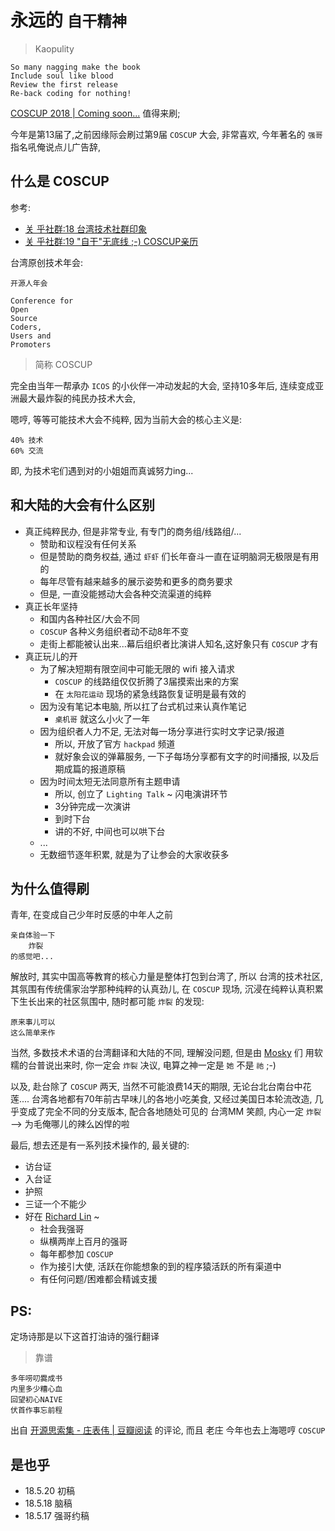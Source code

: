 # 永远的 `自干精神`


> Kaopulity 

    So many nagging make the book
    Include soul like blood
    Review the first release
    Re-back coding for nothing!



[COSCUP 2018 | Coming soon...](https://2018.coscup.org/)
值得来刷;

今年是第13届了,之前因缘际会刷过第9届 `COSCUP` 大会,
非常喜欢, 今年著名的 `强哥` 指名吼俺说点儿广告辞,


## 什么是 COSCUP

参考:

- [关 乎社群:18 台湾技术社群印象](http://devrel.info/2014-05/ac18-tw-org/)
- [关 乎社群:19 "自干"无底线 ;-) COSCUP亲历](http://devrel.info/2014-08/ac19-coscup/)


台湾原创技术年会:

    开源人年会

    Conference for 
    Open 
    Source 
    Coders, 
    Users and 
    Promoters

> 简称 COSCUP

完全由当年一帮承办 `ICOS` 的小伙伴一冲动发起的大会,
坚持10多年后, 连续变成亚洲最大最炸裂的纯民办技术大会,

嗯哼, 等等可能技术大会不纯粹, 因为当前大会的核心主义是: 

    40% 技术
    60% 交流

即, 为技术宅们遇到对的小姐姐而真诚努力ing...


## 和大陆的大会有什么区别

- 真正纯粹民办, 但是非常专业, 有专门的商务组/线路组/... 
    + 赞助和议程没有任何关系
    + 但是赞助的商务权益, 通过 `虾虾` 们长年奋斗一直在证明脑洞无极限是有用的
    + 每年尽管有越来越多的展示姿势和更多的商务要求
    + 但是, 一直没能撼动大会各种交流渠道的纯粹
- 真正长年坚持
    + 和国内各种社区/大会不同
    + `COSCUP` 各种义务组织者动不动8年不变
    + 走街上都能被认出来...幕后组织者比演讲人知名,这好象只有 `COSCUP` 才有
- 真正玩儿的开
    + 为了解决短期有限空间中可能无限的 wifi 接入请求
        * `COSCUP` 的线路组仅仅折腾了3届摸索出来的方案
        * 在 `太阳花运动` 现场的紧急线路恢复证明是最有效的
    + 因为没有笔记本电脑, 所以扛了台式机过来认真作笔记
        * `桌机哥` 就这么小火了一年
    + 因为组织者人力不足, 无法对每一场分享进行实时文字记录/报道
        * 所以, 开放了官方 `hackpad` 频道
        * 就好象会议的弹幕服务, 一下子每场分享都有文字的时间播报, 以及后期成篇的报道原稿
    + 因为时间太短无法同意所有主题申请
        * 所以, 创立了 `Lighting Talk` ~ 闪电演讲环节
        * 3分钟完成一次演讲
        * 到时下台
        * 讲的不好, 中间也可以哄下台
    + ...
    + 无数细节逐年积累, 就是为了让参会的大家收获多


## 为什么值得刷

青年, 在变成自己少年时反感的中年人之前
    
    亲自体验一下
        炸裂
    的感觉吧...

解放时, 其实中国高等教育的核心力量是整体打包到台湾了,
所以 台湾的技术社区, 其氛围有传统儒家治学那种纯粹的认真劲儿,
在 `COSCUP` 现场, 沉浸在纯粹认真积累下生长出来的社区氛围中,
随时都可能 `炸裂` 的发现:
        
    原来事儿可以
    这么简单来作

当然, 多数技术术语的台湾翻译和大陆的不同, 理解没问题, 但是由 
[Mosky](https://www.facebook.com/mosky.liu) 们
用软糯的台普说出来时, 
你一定会 `炸裂` 决议, 电算之神一定是 `她` 不是 `祂` ;-)

以及, 赴台除了 `COSCUP` 两天, 当然不可能浪费14天的期限,
无论台北台南台中花莲....
台湾各地都有70年前古早味儿的各地小吃美食,
又经过美国日本轮流改造, 几乎变成了完全不同的分支版本,
配合各地随处可见的 台湾MM 笑颜, 内心一定 `炸裂` --> 为毛俺哪儿的辣么凶悍的啦

最后, 想去还是有一系列技术操作的,
最关键的:

- 访台证
- 入台证
- 护照
- 三证一个不能少
- 好在 [Richard Lin](https://www.facebook.com/legist) ~ 
    + 社会我强哥
    + 纵横两岸上百月的强哥
    + 每年都参加 `COSCUP`
    + 作为接引大使, 活跃在你能想象的到的程序猿活跃的所有渠道中
    + 有任何问题/困难都会精诚支援


## PS:

定场诗那是以下这首打油诗的强行翻译

> 靠谱

    多年唠叨爨成书
    内里多少糟心血
    回望初心NAIVE
    伏首作事忘前程

出自 [开源思索集 - 庄表伟 | 豆瓣阅读](https://read.douban.com/ebook/23349118/)
的评论, 而且 老庄 今年也去上海嗯哼 `COSCUP` 


## 是也乎

- 18.5.20 初稿
- 18.5.18 脑稿
- 18.5.17 强哥约稿